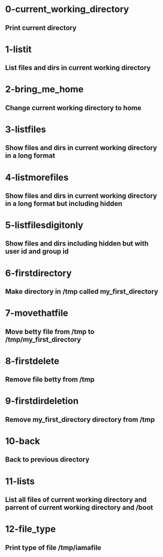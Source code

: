 # 0-current_working_directory
## Print current directory

# 1-listit
## List files and dirs in current working directory

# 2-bring_me_home
## Change current working directory to home

# 3-listfiles
## Show files and dirs in current working directory in a long format

# 4-listmorefiles
## Show files and dirs in current working directory in a long format but including hidden

# 5-listfilesdigitonly
## Show files and dirs including hidden but with user id and group id

# 6-firstdirectory
## Make directory in /tmp called my_first_directory

# 7-movethatfile
## Move betty file from /tmp to /tmp/my_first_directory

# 8-firstdelete
## Remove file betty from /tmp

# 9-firstdirdeletion
## Remove my_first_directory directory from /tmp

# 10-back
## Back to previous directory

# 11-lists
## List all files of current working directory and parrent of current working directory and /boot

# 12-file_type
## Print type of file /tmp/iamafile
